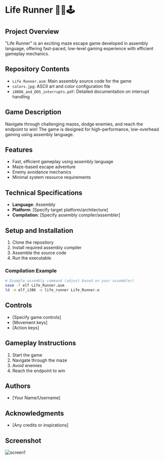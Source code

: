 # Life Runner 🏃‍♂️🕹️

## Project Overview
"Life Runner" is an exciting maze escape game developed in assembly language, offering fast-paced, low-level gaming experience with efficient gameplay mechanics.

## Repository Contents
- `Life Runner.asm`: Main assembly source code for the game
- `colors.jpg`: ASCII art and color configuration file
- `i8086_and_DOS_interrupts.pdf`: Detailed documentation on interrupt handling

## Game Description
Navigate through challenging mazes, dodge enemies, and reach the endpoint to win! The game is designed for high-performance, low-overhead gaming using assembly language.

## Features
- Fast, efficient gameplay using assembly language
- Maze-based escape adventure
- Enemy avoidance mechanics
- Minimal system resource requirements

## Technical Specifications
- **Language**: Assembly
- **Platform**: [Specify target platform/architecture]
- **Compilation**: [Specify assembly compiler/assembler]

## Setup and Installation
1. Clone the repository
2. Install required assembly compiler
3. Assemble the source code
4. Run the executable

### Compilation Example
```bash
# Example assembly command (adjust based on your assembler)
nasm -f elf Life_Runner.asm
ld -m elf_i386 -o life_runner Life_Runner.o
```

## Controls
- [Specify game controls]
- [Movement keys]
- [Action keys]

## Gameplay Instructions
1. Start the game
2. Navigate through the maze
3. Avoid enemies
4. Reach the endpoint to win

## Authors
- [Your Name/Username]

## Acknowledgments
- [Any credits or inspirations]

## Screenshot

  <img src="./screens/screen.png" alt="screen1" />
